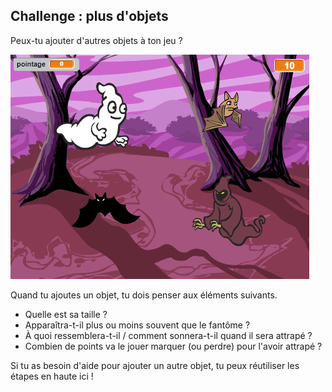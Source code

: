 ## Challenge : plus d'objets

Peux-tu ajouter d'autres objets à ton jeu ?

![capture d'écran](images/ghost-final.png)

Quand tu ajoutes un objet, tu dois penser aux éléments suivants.

+ Quelle est sa taille ?
+ Apparaîtra-t-il plus ou moins souvent que le fantôme ?
+ À quoi ressemblera-t-il / comment sonnera-t-il quand il sera attrapé ?
+ Combien de points va le jouer marquer (ou perdre) pour l'avoir attrapé ?

Si tu as besoin d'aide pour ajouter un autre objet, tu peux réutiliser les étapes en haute ici !